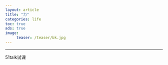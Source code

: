 ```yaml
---
layout: article
title: "力"
categories: life
toc: true
ads: true
image:
     teaser: /teaser/bk.jpg
---
```


---

51talk试课
